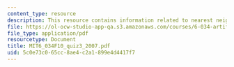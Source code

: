 ```yaml
---
content_type: resource
description: This resource contains information related to nearest neighbors.
file: https://ol-ocw-studio-app-qa.s3.amazonaws.com/courses/6-034-artificial-intelligence-fall-2010/5c0e73c065cc8ae4c2a1899e4d4417f7_MIT6_034F10_quiz3_2007.pdf
file_type: application/pdf
resourcetype: Document
title: MIT6_034F10_quiz3_2007.pdf
uid: 5c0e73c0-65cc-8ae4-c2a1-899e4d4417f7
---
```

